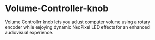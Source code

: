 # Volume-Controller-knob
Volume Controller knob lets you adjust computer volume using a rotary encoder while enjoying dynamic NeoPixel LED effects for an enhanced audiovisual experience.

